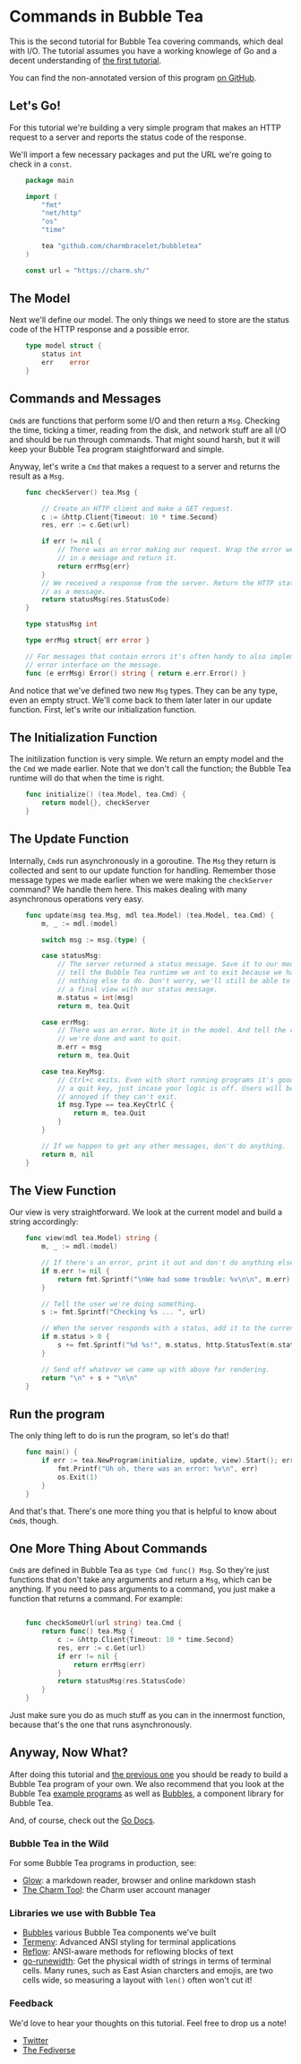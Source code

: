 Commands in Bubble Tea
======================

This is the second tutorial for Bubble Tea covering commands, which deal with
I/O. The tutorial assumes you have a working knowlege of Go and a decent
understanding of [the first tutorial][basics].

You can find the non-annotated version of this program [on GitHub][source].

[basics]: http://github.com/charmbracelet/bubbletea/tree/master/tutorials/basics
[source]: https://github.com/charmbracelet/bubbletea/master/tutorials/commands

## Let's Go!

For this tutorial we're building a very simple program that makes an HTTP
request to a server and reports the status code of the response.

We'll import a few necessary packages and put the URL we're going to check in
a `const`.

```go
    package main

    import (
        "fmt"
        "net/http"
        "os"
        "time"

        tea "github.com/charmbracelet/bubbletea"
    )

    const url = "https://charm.sh/"
```

## The Model

Next we'll define our model. The only things we need to store are the status
code of the HTTP response and a possible error.

```go
    type model struct {
        status int
        err    error
    }
```

## Commands and Messages

`Cmd`s are functions that perform some I/O and then return a `Msg`. Checking the
time, ticking a timer, reading from the disk, and network stuff are all I/O and
should be run through commands. That might sound harsh, but it will keep your
Bubble Tea program staightforward and simple.

Anyway, let's write a `Cmd` that makes a request to a server and returns the
result as a `Msg`.

```go
    func checkServer() tea.Msg {

        // Create an HTTP client and make a GET request.
        c := &http.Client{Timeout: 10 * time.Second}
        res, err := c.Get(url)

        if err != nil {
            // There was an error making our request. Wrap the error we received
            // in a message and return it.
            return errMsg{err}
        }
        // We received a response from the server. Return the HTTP status code
        // as a message.
        return statusMsg(res.StatusCode)
    }

    type statusMsg int

    type errMsg struct{ err error }

    // For messages that contain errors it's often handy to also implement the
    // error interface on the message.
    func (e errMsg) Error() string { return e.err.Error() }
```

And notice that we've defined two new `Msg` types. They can be any type, even
an empty struct. We'll come back to them later later in our update function.
First, let's write our initialization function.

## The Initialization Function

The initilization function is very simple. We return an empty model and the
the `Cmd` we made earlier. Note that we don't call the function; the Bubble Tea
runtime will do that when the time is right.

```go
    func initialize() (tea.Model, tea.Cmd) {
        return model{}, checkServer
    }
```

## The Update Function

Internally, `Cmd`s run asynchronously in a goroutine. The `Msg` they return is
collected and sent to our update function for handling. Remember those message
types we made earlier when we were making the `checkServer` command? We handle
them here. This makes dealing with many asynchronous operations very easy.

```go
    func update(msg tea.Msg, mdl tea.Model) (tea.Model, tea.Cmd) {
        m, _ := mdl.(model)

        switch msg := msg.(type) {

        case statusMsg:
            // The server returned a status message. Save it to our model. Also
            // tell the Bubble Tea runtime we ant to exit because we have
            // nothing else to do. Don't worry, we'll still be able to render
            // a final view with our status message.
            m.status = int(msg)
            return m, tea.Quit

        case errMsg:
            // There was an error. Note it in the model. And tell the runtime
            // we're done and want to quit.
            m.err = msg
            return m, tea.Quit

        case tea.KeyMsg:
            // Ctrl+c exits. Even with short running programs it's good to have
            // a quit key, just incase your logic is off. Users will be very
            // annoyed if they can't exit.
            if msg.Type == tea.KeyCtrlC {
                return m, tea.Quit
            }
        }

        // If we happen to get any other messages, don't do anything.
        return m, nil
    }
```

## The View Function

Our view is very straightforward. We look at the current model and build a
string accordingly:

```go
    func view(mdl tea.Model) string {
        m, _ := mdl.(model)

        // If there's an error, print it out and don't do anything else.
        if m.err != nil {
            return fmt.Sprintf("\nWe had some trouble: %v\n\n", m.err)
        }

        // Tell the user we're doing something.
        s := fmt.Sprintf("Checking %s ... ", url)

        // When the server responds with a status, add it to the current line.
        if m.status > 0 {
            s += fmt.Sprintf("%d %s!", m.status, http.StatusText(m.status))
        }

        // Send off whatever we came up with above for rendering.
        return "\n" + s + "\n\n"
    }
```

## Run the program

The only thing left to do is run the program, so let's do that!

```go
    func main() {
        if err := tea.NewProgram(initialize, update, view).Start(); err != nil {
            fmt.Printf("Uh oh, there was an error: %v\n", err)
            os.Exit(1)
        }
    }
```

And that's that. There's one more thing you that is helpful to know about
`Cmd`s, though.

## One More Thing About Commands

`Cmd`s are defined in Bubble Tea as `type Cmd func() Msg`. So they're just
functions that don't take any arguments and return a `Msg`, which can be
anything. If you need to pass arguments to a command, you just make a function
that returns a command. For example:

```go

    func checkSomeUrl(url string) tea.Cmd {
        return func() tea.Msg {
            c := &http.Client{Timeout: 10 * time.Second}
            res, err := c.Get(url)
            if err != nil {
                return errMsg(err)
            }
            return statusMsg(res.StatusCode)
        }
    }

```

Just make sure you do as much stuff as you can in the innermost function,
because that's the one that runs asynchronously.

## Anyway, Now What?

After doing this tutorial and [the previous one][basics] you should be ready to
build a Bubble Tea program of your own.  We also recommend that you look at the
Bubble Tea [example programs][examples] as well as [Bubbles][bubbles],
a component library for Bubble Tea.

And, of course, check out the [Go Docs][docs].

### Bubble Tea in the Wild

For some Bubble Tea programs in production, see:

* [Glow](https://github.com/charmbracelet/glow): a markdown reader, browser and online markdown stash
* [The Charm Tool](https://github.com/charmbracelet/charm): the Charm user account manager

[examples]: http://github.com/charmbracelet/bubbletea/tree/master/examples
[docs]: https://pkg.go.dev/github.com/charmbracelet/glow?tab=doc
[bubbles]: https://github.com/charmbracelet/bubbles

### Libraries we use with Bubble Tea

* [Bubbles][bubbles] various Bubble Tea components we've built
* [Termenv][termenv]: Advanced ANSI styling for terminal applications
* [Reflow][reflow]: ANSI-aware methods for reflowing blocks of text
* [go-runewidth][runewidth]: Get the physical width of strings in terms of terminal cells. Many runes, such as East Asian charcters and emojis, are two cells wide, so measuring a layout with `len()` often won't cut it!

[termenv]: https://github.com/muesli/termenv
[reflow]: https://github.com/muesli/reflow
[bubbles]: https://github.com/charmbracelet/bubbles
[runewidth]: https://github.com/mattn/go-runewidth

### Feedback

We'd love to hear your thoughts on this tutorial. Feel free to drop us a note!

* [Twitter](https://twitter.com/charmcli)
* [The Fediverse](https://mastodon.technology/@charm)
